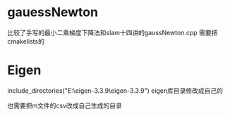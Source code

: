 # gauessNewton
比较了手写的最小二乘梯度下降法和slam十四讲的gaussNewton.cpp
需要把cmakelists的
# Eigen
include_directories("E:\\eigen-3.3.9\\eigen-3.3.9")
eigen库目录修改成自己的

也需要把m文件的csv改成自己生成的目录
